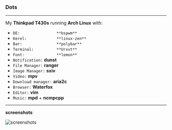 ### **Dots**
----------
My **Thinkpad T430s** running **Arch Linux** with:
+ `DE:                **bspwm**`
+ `Kerel:             **linux-zen**`
+ `Bar:               **polybar**`
+ `Terminal:          **Urxvt**`
+ `Font:              **lemon**`
+ `Notification:`      **dunst**
+ `File Manager:`      **ranger**
+ `Image Manager:`     **sxiv**
+ `Video:`             **mpv**
+ `Download manager:`  **aria2c**
+ `Browser:`           **Waterfox**
+ `Editor:`            **vim**
+ `Music:`             **mpd** + **ncmpcpp**
--------------------
**screenshots**

![screenshots](https://raw.githubusercontent.com/xmiah0906/dots/master/scrot/2017-12-08-03-55-32.png "Title")
